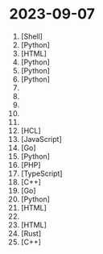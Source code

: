 # 2023-09-07

1. [](https://github.comundefined "你可以把它称为：联合副驾驶。") [Shell]
2. [](https://github.comundefined "OpenAI's Code Interpreter in your terminal, running locally") [Python]
3. [](https://github.comundefined "Rinha de Backend - Edição 2023 Q3") [HTML]
4. [](https://github.comundefined "The TinyLlama project is an open endeavor to pretrain a 1.1B Llama model on 3 trillion tokens.") [Python]
5. [](https://github.comundefined "Create Customized Software using Natural Language Idea (through Multi-Agent Collaboration)") [Python]
6. [](https://github.comundefined "Making large AI models cheaper, faster and more accessible") [Python]
7. [](https://github.comundefined "A collection of New Grad full time roles in SWE, Quant, and PM.") 
8. [](https://github.comundefined "OSCP 2023 Preparation Guide | Courses, Tricks, Tutorials, Exercises, Machines") 
9. [](https://github.comundefined "A curated list of free courses & certifications.") 
10. [](https://github.comundefined "Master programming by recreating your favorite technologies from scratch.") 
11. [](https://github.comundefined "The LLVM Project is a collection of modular and reusable compiler and toolchain technologies.") 
12. [](https://github.comundefined "Master Terraform in 7 days using this Zero to Hero course.") [HCL]
13. [](https://github.comundefined "") [JavaScript]
14. [](https://github.comundefined "Hysteria is a powerful, lightning fast and censorship resistant proxy.") [Go]
15. [](https://github.comundefined "You like pytorch? You like micrograd? You love tinygrad! ❤️") [Python]
16. [](https://github.comundefined "Prior to making any Submission(s), you must sign an Adobe Contributor License Agreement, available here at: https://opensource.adobe.com/cla.html. All Submissions you make to Adobe Inc. and its affiliates, assigns and subsidiaries (collectively “Adobe”) are subject to the terms of the Adobe Contributor License Agreement.") [PHP]
17. [](https://github.comundefined "A source code based low-code builder. Integrate low-code experience into your local development workflow seamlessly.") [TypeScript]
18. [](https://github.comundefined "OpenPose: Real-time multi-person keypoint detection library for body, face, hands, and foot estimation") [C++]
19. [](https://github.comundefined "Storage Orchestration for Kubernetes") [Go]
20. [](https://github.comundefined "📷 EasyPhoto | Your Smart AI Photo Generator.") [Python]
21. [](https://github.comundefined "Windows 12 网页版，在线体验 点击下面的链接在线体验") [HTML]
22. [](https://github.comundefined "A list of AI autonomous agents") 
23. [](https://github.comundefined "Open source libraries and APIs to build custom preprocessing pipelines for labeling, training, or production machine learning pipelines.") [HTML]
24. [](https://github.comundefined "A Rust port of shadowsocks") [Rust]
25. [](https://github.comundefined "IDE authored by deepin") [C++]
